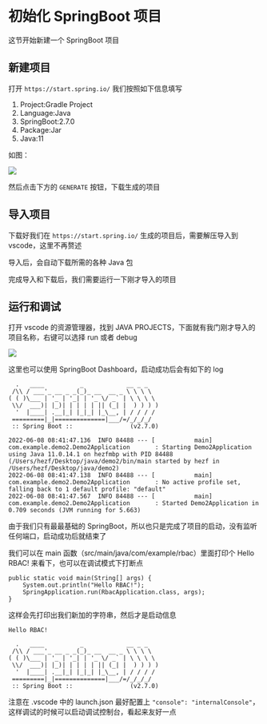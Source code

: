 # 初始化 SpringBoot 项目

这节开始新建一个 SpringBoot 项目

## 新建项目

打开 `https://start.spring.io/` 我们按照如下信息填写

1. Project:Gradle Project
2. Language:Java
3. SpringBoot:2.7.0
4. Package:Jar
5. Java:11

如图：

![](https://s2.loli.net/2022/05/24/TY1pQ5weGKLJIsv.png)

然后点击下方的 `GENERATE` 按钮，下载生成的项目

## 导入项目

下载好我们在 `https://start.spring.io/` 生成的项目后，需要解压导入到 vscode，这里不再赘述

导入后，会自动下载所需的各种 Java 包

完成导入和下载后，我们需要运行一下刚才导入的项目

## 运行和调试

打开 vscode 的资源管理器，找到 JAVA PROJECTS，下面就有我门刚才导入的项目名称，右键可以选择 run 或者 debug

![](https://s2.loli.net/2022/06/07/2hDWaHzxKUVjLMw.png)

这里也可以使用 SpringBoot Dashboard，启动成功后会有如下的 log

```
  .   ____          _            __ _ _
 /\\ / ___'_ __ _ _(_)_ __  __ _ \ \ \ \
( ( )\___ | '_ | '_| | '_ \/ _` | \ \ \ \
 \\/  ___)| |_)| | | | | || (_| |  ) ) ) )
  '  |____| .__|_| |_|_| |_\__, | / / / /
 =========|_|==============|___/=/_/_/_/
 :: Spring Boot ::                (v2.7.0)

2022-06-08 08:41:47.136  INFO 84488 --- [           main] com.example.demo2.Demo2Application       : Starting Demo2Application using Java 11.0.14.1 on hezfmbp with PID 84488 (/Users/hezf/Desktop/java/demo2/bin/main started by hezf in /Users/hezf/Desktop/java/demo2)
2022-06-08 08:41:47.138  INFO 84488 --- [           main] com.example.demo2.Demo2Application       : No active profile set, falling back to 1 default profile: "default"
2022-06-08 08:41:47.567  INFO 84488 --- [           main] com.example.demo2.Demo2Application       : Started Demo2Application in 0.709 seconds (JVM running for 5.663)
```

由于我们只有最最基础的 SpringBoot，所以也只是完成了项目的启动，没有监听任何端口，启动成功后就结束了

我们可以在 main 函数（src/main/java/com/example/rbac）里面打印个 Hello RBAC! 来看下，也可以在调试模式下打断点

```
public static void main(String[] args) {
	System.out.println("Hello RBAC!");
	SpringApplication.run(RbacApplication.class, args);
}
```

这样会先打印出我们新加的字符串，然后才是启动信息

```
Hello RBAC!

  .   ____          _            __ _ _
 /\\ / ___'_ __ _ _(_)_ __  __ _ \ \ \ \
( ( )\___ | '_ | '_| | '_ \/ _` | \ \ \ \
 \\/  ___)| |_)| | | | | || (_| |  ) ) ) )
  '  |____| .__|_| |_|_| |_\__, | / / / /
 =========|_|==============|___/=/_/_/_/
 :: Spring Boot ::                (v2.7.0)
```

注意在 .vscode 中的 launch.json 最好配置上 `"console": "internalConsole"`，这样调试的时候可以启动调试控制台，看起来友好一点

